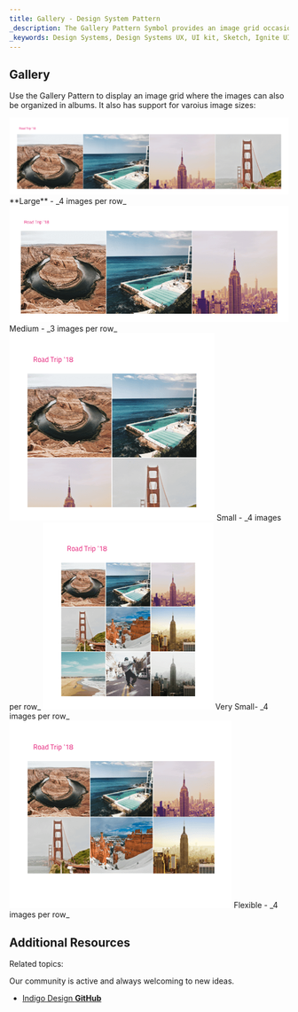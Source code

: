 ```yaml
---
title: Gallery - Design System Pattern
_description: The Gallery Pattern Symbol provides an image grid occasionally interrupted by headings that help group images into albums. 
_keywords: Design Systems, Design Systems UX, UI kit, Sketch, Ignite UI for Angular, Sketch to Angular, Sketch to Angular, Angular, Angular Design System, Export code from Sketch, Design Kits for Angular, Sketch HTML, Sketch to HTML, Sketch UI kits
---
```


## Gallery

Use the Gallery Pattern to display an image grid where the images can also be organized in albums. It also has support for varoius image sizes:

<img src="../images/gallery_large.png" srcset="../images/gallery_large@2x.png 2x" />
**Large** - _4 images per row_

<img src="../images/gallery_medium.png" srcset="../images/gallery_medium@2x.png 2x" />
Medium - _3 images per row_

<img src="../images/gallery_small.png" srcset="../images/gallery_small@2x.png 2x" />
Small - _4 images per row_

<img src="../images/gallery_very-small.png" srcset="../images/gallery_very-small@2x.png 2x" />
Very Small- _4 images per row_

<img src="../images/gallery_flexible.png" srcset="../images/gallery_flexible@2x.png 2x" />
Flexible - _4 images per row_

## Additional Resources

Related topics:

Our community is active and always welcoming to new ideas.

- [Indigo Design **GitHub**](https://github.com/IgniteUI/design-system-docfx)
